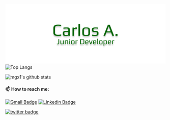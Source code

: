 ![namelogo](https://github.com/mgx1/mgx1/blob/main/name.png)
![Top Langs](https://github-readme-stats.vercel.app/api/top-langs/?username=mgx1&layout=compact)

![mgx1's github stats](https://github-readme-stats.vercel.app/api?username=mgx1&show_icons=true&theme=dark)
#### 📫 How to reach me: 
[![Gmail Badge](https://img.shields.io/badge/-Gmail-c14438?style=flat-square&logo=Gmail&logoColor=white&link=mailto:sca.mota27.09@gmail.com)](mailto:ca.mota27.09@gmail.com)
[![Linkedin Badge](https://img.shields.io/badge/-LinkedIn-blue?style=flat-square&logo=Linkedin&logoColor=white&link=https://www.linkedin.com/in/carlos-alessandro-mota-9573871a0/)](https://www.linkedin.com/in/carlos-alessandro-mota-9573871a0/)

[![twitter badge](https://img.shields.io/twitter/follow/carlin_a7?style=social)](https://twitter.com/home?lang=pt)

